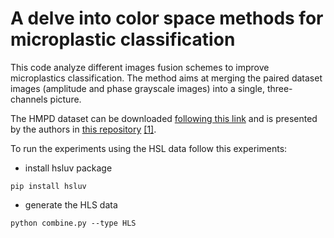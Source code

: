 # A delve into color space methods for microplastic classification

This code analyze different images fusion schemes to improve microplastics classification. 
The method aims at merging the paired dataset images (amplitude and phase grayscale images) into a single, three-channels picture. 

The HMPD dataset can be downloaded [following this link](https://cnrsc-my.sharepoint.com/:u:/g/personal/marco_delcoco_cnr_it/Ed_vtJKpJ7xBtQBzQ8sjEgABjg8RbYHoQxzxzlCoqiy9JA?e=siQehx?download=1) and is presented by the authors in [this repository](https://github.com/beppe2hd/HMPD) [[1]](https://link.springer.com/chapter/10.1007/978-3-031-43153-1_11).
 
To run the experiments using the HSL data follow this experiments:

- install hsluv package
  
``` pip install hsluv ```

- generate the HLS data
  
``` python combine.py --type HLS ```


